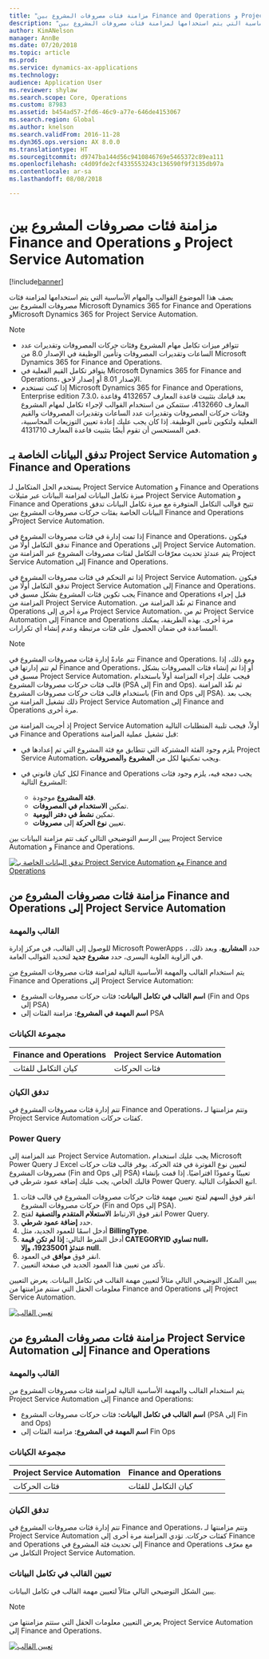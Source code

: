 ```yaml
---
title: "مزامنة فئات مصروفات المشروع بين Finance and Operations و Project Service Automation"
description: "يصف هذا الموضوع القوالب والمهام الأساسية التي يتم استخدامها لمزامنة فئات مصروفات المشروع بين Microsoft Dynamics 365 for Finance and Operations وMicrosoft Dynamics 365 for Project Service Automation."
author: KimANelson
manager: AnnBe
ms.date: 07/20/2018
ms.topic: article
ms.prod: 
ms.service: dynamics-ax-applications
ms.technology: 
audience: Application User
ms.reviewer: shylaw
ms.search.scope: Core, Operations
ms.custom: 87983
ms.assetid: b454ad57-2fd6-46c9-a77e-646de4153067
ms.search.region: Global
ms.author: knelson
ms.search.validFrom: 2016-11-28
ms.dyn365.ops.version: AX 8.0.0
ms.translationtype: HT
ms.sourcegitcommit: d9747ba144d56c9410846769e5465372c89ea111
ms.openlocfilehash: c4d09fde2cf4335553243c136590f9f3135db97a
ms.contentlocale: ar-sa
ms.lasthandoff: 08/08/2018

---
```


# <a name="synchronize-project-expense-categories-between-finance-and-operations-and-project-service-automation"></a>مزامنة فئات مصروفات المشروع بين Finance and Operations و Project Service Automation

[!include[banner](../includes/banner.md)]

يصف هذا الموضوع القوالب والمهام الأساسية التي يتم استخدامها لمزامنة فئات مصروفات المشروع بين Microsoft Dynamics 365 for Finance and Operations وMicrosoft Dynamics 365 for Project Service Automation.

> [!NOTE]
> - تتوافر ميزات تكامل مهام المشروع وفئات حركات المصروفات وتقديرات عدد الساعات وتقديرات المصروفات وتأمين الوظيفة في الإصدار 8.0 من Microsoft Dynamics 365 for Finance and Operations.
> - يتوافر تكامل القيم الفعلية في Microsoft Dynamics 365 for Finance and Operations، الإصدار 8.01 أو إصدار لاحق.
> - إذا كنت تستخدم Microsoft Dynamics 365 for Finance and Operations, Enterprise edition 7.3.0، بعد قيامك بتثبيت قاعدة المعارف 4132657 وقاعدة المعارف 4132660، ستتمكن من استخدام القوالب لإجراء تكامل لمهام المشروع وفئات حركات المصروفات وتقديرات عدد الساعات وتقديرات المصروفات والقيم الفعلية ولتكوين تأمين الوظيفة. إذا كان يجب عليك إعادة تعيين التوزيعات المحاسبية، فمن المستحسن أن تقوم أيضًا بتثبيت قاعدة المعارف 4131710.

## <a name="data-flow-for-project-service-automation-and-finance-and-operations"></a>تدفق البيانات الخاصة بـ Project Service Automation و Finance and Operations

يستخدم الحل المتكامل لـ Project Service Automation و Finance and Operations ميزة تكامل البيانات لمزامنة البيانات عبر مثيلات Project Service Automation و Finance and Operations تتيح قوالب التكامل المتوفرة مع ميزة تكامل البيانات تدفق البيانات الخاصة بفئات حركات مصروفات المشروع بين Finance and Operations وProject Service Automation.

إذا تمت إدارة في فئات مصروفات المشروع في Finance and Operations، فيكون تدفق التكامل أولًا من Finance and Operations إلى Project Service Automation. يتم عندئذٍ تحديث معرّفات التكامل لفئات مصروفات المشروع عبر المزامنة من Project Service Automation إلى Finance and Operations.

إذا تم التحكم في فئات مصروفات المشروع في Project Service Automation، فيكون تدفق التكامل أولًا من Project Service Automation إلى Finance and Operations. يجب تكوين فئات المشروع بشكل مسبق في Finance and Operations قبل إجراء المزامنة من Project Service Automation. ثم نفّذ المزامنة من Finance and Operations مرة أخرى إلى Project Service Automation، ثم من Project Service Automation إلى Finance and Operations مرة أخرى. بهذه الطريقة، يمكنك المساعدة في ضمان الحصول على فئات مرتبطة وعدم إنشاء أي تكرارات.

> [!NOTE]
> تتم عادةً إدارة فئات مصروفات المشروع في Finance and Operations. ومع ذلك، إذا لم تتم إدارتها في Finance and Operations، أو إذا تم إنشاء فئات المصروفات بشكل مسبق في Project Service Automation، فيجب عليك إجراء المزامنة أولاً باستخدام قالب فئات حركات مصروفات المشروع (PSA إلى Fin and Ops). ثم نفّذ المزامنة باستخدام قالب فئات حركات مصروفات المشروع (Fin and Ops إلى PSA). يجب بعد ذلك تشغيل المزامنة من Project Service Automation إلى Finance and Operations مرة أخرى.
>
> إذ أجريت المزامنة من Project Service Automation أولاً، فيجب تلبية المتطلبات التالية في Finance and Operations قبل تشغيل عملية المزامنة:
>
> - يلزم وجود الفئة المشتركة التي تتطابق مع فئة المشروع التي تم إعدادها في Project Service Automation، ويجب تمكينها لكل من **المشروع** و**المصروفات**.
> - لكل كيان قانوني في Finance and Operations يجب دمجه فيه، يلزم وجود فئات المشروع التالية:
>
>     - **فئة المشروع** موجودة. 
>     - تمكين **الاستخدام في المصروفات**.
>     - تمكين **نشط في دفتر اليومية**.
>     - تعيين **نوع الحركة** إلى **مصروفات**.

يبين الرسم التوضيحي التالي كيف تتم مزامنة البيانات بين Project Service Automation و Finance and Operations.

[![تدفق البيانات الخاصة بـ Project Service Automation مع Finance and Operations](./media/ProjectExpenseCategoriesFlow.png)](./media/ProjectExpenseCategoriesFlow.png)

## <a name="project-expense-category-synchronization-from-finance-and-operations-to-project-service-automation"></a>مزامنة فئات مصروفات المشروع من Finance and Operations إلى Project Service Automation

### <a name="template-and-task"></a>القالب والمهمة

للوصول إلى القالب، في مركز إدارة Microsoft PowerApps ، حدد **المشاريع**، وبعد ذلك، في الزاوية العلوية اليسرى، حدد **مشروع جديد** لتحديد القوالب العامة.

يتم استخدام القالب والمهمة الأساسية التالية لمزامنة فئات مصروفات المشروع من Finance and Operations إلى Project Service Automation:

- **اسم القالب في تكامل البيانات:** فئات حركات مصروفات المشروع (Fin and Ops إلى PSA)
- **اسم المهمة في المشروع:** مزامنة الفئات إلى PSA

### <a name="entity-set"></a>مجموعة الكيانات

| Finance and Operations            | Project Service Automation |
|-----------------------------------|----------------------------|
| كيان التكامل للفئات | فئات الحركات     |

### <a name="entity-flow"></a>تدفق الكيان

تتم إدارة فئات مصروفات المشروع في Finance and Operations، وتتم مزامنتها لـ Project Service Automation كفئات حركات.

### <a name="power-query"></a>Power Query

عند المزامنة إلى Project Service Automation، يجب عليك استخدام Microsoft Power Query لـ Excel لتعيين نوع الفوترة في فئة الحركة. يوفر قالب فئات حركات مصروفات المشروع (Fin and Ops إلى PSA) تعيينًا وعمودًا افتراضيًا. إذا قمت بإنشاء قالبك الخاص، يجب عليك إضافة عمود شرطي في Power Query. اتبع الخطوات التالية.

1. انقر فوق السهم لفتح تعيين مهمة فئات حركات مصروفات المشروع في قالب فئات حركات مصروفات المشروع (Fin and Ops إلى PSA).
2. انقر فوق الارتباط **الاستعلام المتقدم والتصفية** لفتح Power Query.
2. حدد **إضافة عمود شرطي**.
3. أدخل اسمًا للعمود الجديد، مثل **BillingType‎**.
4. أدخل الشرط التالي: **إذا لم تكن قيمة CATEGORYID تساوي null، عندئذٍ 19235001، وإلا null**.
5. انقر فوق **موافق** في العمود.
6. تأكد من تعيين هذا العمود الجديد في صفحة التعيين.

يبين الشكل التوضيحي التالي مثالاً لتعيين مهمة القالب في تكامل البيانات. يعرض التعيين معلومات الحقل التي ستتم مزامنتها من Finance and Operations إلى Project Service Automation.

[![تعيين القالب](./media/ProjectExpenseCategoriesToPSAMapping.jpg)](./media/ProjectExpenseCategoriesToPSAMapping.jpg)

## <a name="project-expense-category-synchronization-from-project-service-automation-to-finance-and-operations"></a>مزامنة فئات مصروفات المشروع من Project Service Automation إلى Finance and Operations

### <a name="template-and-task"></a>القالب والمهمة

يتم استخدام القالب والمهمة الأساسية التالية لمزامنة فئات مصروفات المشروع من Project Service Automation إلى Finance and Operations:

- **اسم القالب في تكامل البيانات:** فئات حركات مصروفات المشروع (PSA إلى Fin and Ops)
- **اسم المهمة في المشروع:** مزامنة الفئات إلى Fin Ops

### <a name="entity-set"></a>مجموعة الكيانات

| Project Service Automation | Finance and Operations            |
|----------------------------|-----------------------------------|
| فئات الحركات     | كيان التكامل للفئات |

### <a name="entity-flow"></a>تدفق الكيان

تتم إدارة فئات مصروفات المشروع في Finance and Operations، وتتم مزامنتها لـ Project Service Automation كفئات حركات. تؤدي المزامنة مرة أخرى إلى Finance and Operations إلى تحديث فئة المشروع في Finance and Operations مع معرّف التكامل من Project Service Automation.

### <a name="template-mapping-in-data-integration"></a>تعيين القالب في تكامل البيانات

يبين الشكل التوضيحي التالي مثالاً لتعيين مهمة القالب في تكامل البيانات.

> [!NOTE]
> يعرض التعيين معلومات الحقل التي ستتم مزامنتها من Project Service Automation إلى Finance and Operations.

[![تعيين القالب](./media/ProjectExpenseCategoriesToFinOpsMapping.jpg)](./media/ProjectExpenseCategoriesToFinOpsMapping.jpg)


